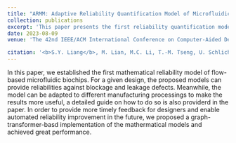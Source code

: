 ```yaml
---
title: "ARMM: Adaptive Reliability Quantification Model of Microfluidic Designs and Its Graph-Transformer-Based Implementation"
collection: publications
excerpt: 'This paper presents the first reliability quantification model of flow-based microfluidic biochips, and is adaptive to different manufacturing processings. To provide more timely feedback for designers and enable more efficent reliability improvements, a graph-transformer-based implementation was also proposed.'
date: 2023-08-09
venue: 'The 42nd IEEE/ACM International Conference on Computer-Aided Design (<b>ICCAD</b>), <a href="https://ieeexplore.ieee.org/abstract/document/10323772">Paper</a> '

citation: '<b>S.Y. Liang</b>, M. Lian, M.C. Li, T.-M. Tseng, U. Schlichtmann, T.-Y. Ho, "ARMM: Adaptive Reliability Quantification Model of Microfluidic Designs and Its Graph-Transformer-Based Implementation," The 42nd IEEE/ACM International Conference on Computer-Aided Design (<b>ICCAD</b>), 2023.'
---
```


In this paper, we established the first mathematical reliability model of flow-based microfluidic biochips. For a given design, the proposed models can provide reliabilities against blockage and leakage defects. Meanwhile, the model can be adapted to different manufacturing processings to make the results more useful, a detailed guide on how to do so is also providerd in the paper. In order to provide more timely feedback for designers and enable automated reliability improvement in the future, we proposed a graph-transformer-basd implementation of the mathermatical models and achieved great performance. 
